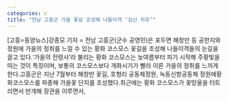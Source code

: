 ```yaml
---
categories: c
title: "전남 고흥군 가을 꽃길 조성해 나들이객 ‘심신 치유’"
---
```

[고흥=동양뉴스]강종모 기자 = 전남 고흥군(군수 공영민)은 포두면 해창만 등 공한지와 정원에 가을의 정취를 느낄 수 있는 황화 코스모스 꽃길을 조성해 나들이객들의 눈길을 끌고 있다.‘가을의 전령사’라 불리는 황화 코스모스는 늦여름부터 피기 시작해 주황빛을 띠는 것이 특징이며, 보통의 코스모스보다 개화시기가 빨라 이른 가을의 정취를 느끼게 한다.고흥군은 지난 7월부터 해창만 꽃길, 호형리 공동체정원, 녹동신항공동체 정원에황화코스모스를 파종해 가을꽃 단지를 조성했다.최근에는 황화 코스모스가 꽃망울을 터트리면서 만개해 장관을 이루면서,